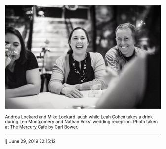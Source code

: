 ![Andrea and Mike Lockard laugh while Leah Cohen takes a drink](assets/b37d74875287038bac6885b7a722ac3c.webp)

Andrea Lockard and Mike Lockard laugh while Leah Cohen takes a drink during Len Montgomery and Nathan Acks’ wedding reception. Photo taken at [The Mercury Cafe](http://mercurycafe.com/) by [Carl Bower](http://carlbowerphotos.com/).

- - - -

<span aria-hidden="true">📅</span> June 29, 2019 22:15:12
